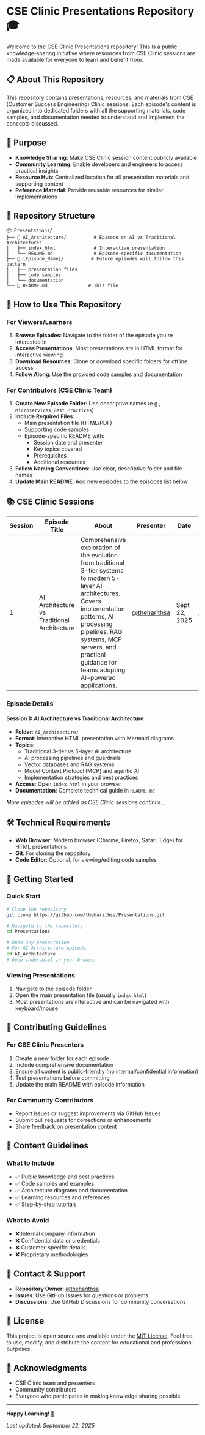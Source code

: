# CSE Clinic Presentations Repository 🎓

Welcome to the CSE Clinic Presentations repository! This is a public knowledge-sharing initiative where resources from CSE Clinic sessions are made available for everyone to learn and benefit from.

## 📋 About This Repository

This repository contains presentations, resources, and materials from CSE (Customer Success Engineering) Clinic sessions. Each episode's content is organized into dedicated folders with all the supporting materials, code samples, and documentation needed to understand and implement the concepts discussed.

## 🎯 Purpose

- **Knowledge Sharing**: Make CSE Clinic session content publicly available
- **Community Learning**: Enable developers and engineers to access practical insights
- **Resource Hub**: Centralized location for all presentation materials and supporting content
- **Reference Material**: Provide reusable resources for similar implementations

## 📁 Repository Structure

```
📦 Presentations/
├── 📁 AI_Architecture/          # Episode on AI vs Traditional Architectures
│   ├── index.html              # Interactive presentation
│   └── README.md               # Episode-specific documentation
├── 📁 [Episode_Name]/          # Future episodes will follow this pattern
│   ├── presentation files
│   ├── code samples
│   └── documentation
└── 📄 README.md               # This file
```

## 🚀 How to Use This Repository

### For Viewers/Learners

1. **Browse Episodes**: Navigate to the folder of the episode you're interested in
2. **Access Presentations**: Most presentations are in HTML format for interactive viewing
3. **Download Resources**: Clone or download specific folders for offline access
4. **Follow Along**: Use the provided code samples and documentation

### For Contributors (CSE Clinic Team)

1. **Create New Episode Folder**: Use descriptive names (e.g., `Microservices_Best_Practices`)
2. **Include Required Files**:
   - Main presentation file (HTML/PDF)
   - Supporting code samples
   - Episode-specific README with:
     - Session date and presenter
     - Key topics covered
     - Prerequisites
     - Additional resources
3. **Follow Naming Conventions**: Use clear, descriptive folder and file names
4. **Update Main README**: Add new episodes to the episodes list below

## 📚 CSE Clinic Sessions

| Session | Episode Title | About | Presenter | Date | Resources |
|---------|---------------|--------|-----------|------|-----------|
| 1 | AI Architecture vs Traditional Architecture | Comprehensive exploration of the evolution from traditional 3-tier systems to modern 5-layer AI architectures. Covers implementation patterns, AI processing pipelines, RAG systems, MCP servers, and practical guidance for teams adopting AI-powered applications. | [@theharithsa](https://github.com/theharithsa) | Sept 22, 2025 | [`AI_Architecture/`](./1_AI_Architecture/) |

### Episode Details

#### Session 1: AI Architecture vs Traditional Architecture
- **Folder**: `AI_Architecture/`
- **Format**: Interactive HTML presentation with Mermaid diagrams
- **Topics**: 
  - Traditional 3-tier vs 5-layer AI architecture
  - AI processing pipelines and guardrails
  - Vector databases and RAG systems
  - Model Context Protocol (MCP) and agentic AI
  - Implementation strategies and best practices
- **Access**: Open `index.html` in your browser
- **Documentation**: Complete technical guide in `README.md`

*More episodes will be added as CSE Clinic sessions continue...*

## 🛠️ Technical Requirements

- **Web Browser**: Modern browser (Chrome, Firefox, Safari, Edge) for HTML presentations
- **Git**: For cloning the repository
- **Code Editor**: Optional, for viewing/editing code samples

## 📖 Getting Started

### Quick Start
```bash
# Clone the repository
git clone https://github.com/theharithsa/Presentations.git

# Navigate to the repository
cd Presentations

# Open any presentation
# For AI Architecture episode:
cd AI_Architecture
# Open index.html in your browser
```

### Viewing Presentations
1. Navigate to the episode folder
2. Open the main presentation file (usually `index.html`)
3. Most presentations are interactive and can be navigated with keyboard/mouse

## 🤝 Contributing Guidelines

### For CSE Clinic Presenters
1. Create a new folder for each episode
2. Include comprehensive documentation
3. Ensure all content is public-friendly (no internal/confidential information)
4. Test presentations before committing
5. Update the main README with episode information

### For Community Contributors
- Report issues or suggest improvements via GitHub Issues
- Submit pull requests for corrections or enhancements
- Share feedback on presentation content

## 📝 Content Guidelines

### What to Include
- ✅ Public knowledge and best practices
- ✅ Code samples and examples
- ✅ Architecture diagrams and documentation
- ✅ Learning resources and references
- ✅ Step-by-step tutorials

### What to Avoid
- ❌ Internal company information
- ❌ Confidential data or credentials
- ❌ Customer-specific details
- ❌ Proprietary methodologies

## 📧 Contact & Support

- **Repository Owner**: [@theharithsa](https://github.com/theharithsa)
- **Issues**: Use GitHub Issues for questions or problems
- **Discussions**: Use GitHub Discussions for community conversations

## 📄 License

This project is open source and available under the [MIT License](LICENSE). Feel free to use, modify, and distribute the content for educational and professional purposes.

## 🌟 Acknowledgments

- CSE Clinic team and presenters
- Community contributors
- Everyone who participates in making knowledge sharing possible

---

**Happy Learning! 🎉**

*Last updated: September 22, 2025*
